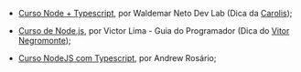 - [Curso Node + Typescript](https://www.youtube.com/playlist?list=PLz_YTBuxtxt6_Zf1h-qzNsvVt46H8ziKh), por Waldemar Neto Dev Lab (Dica da [Carolis](https://twitter.com/caroliscaroles));

- [Curso de Node.js](https://www.youtube.com/playlist?list=PLJ_KhUnlXUPtbtLwaxxUxHqvcNQndmI4B), por Victor Lima - Guia do Programador (Dica do [Vitor Negromonte](https://www.instagram.com/vitor.ncabral/));

- [Curso NodeJS com Typescript](https://www.youtube.com/playlist?list=PLn3kOoc0oI2cQDdUEQxj75sxgRH53DmSc), por Andrew Rosário;
